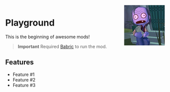 <img align="right" height="128" width="128" alt="" loading="lazy" decoding="async" src="./src/main/resources/icon.png"/>

# Playground

This is the beginning of awesome mods!

> **Important**
> Required [Babric](https://github.com/Turnip-Labs/babric-instance-repo/releases) to run the mod.

## Features

- Feature #1
- Feature #2
- Feature #3
